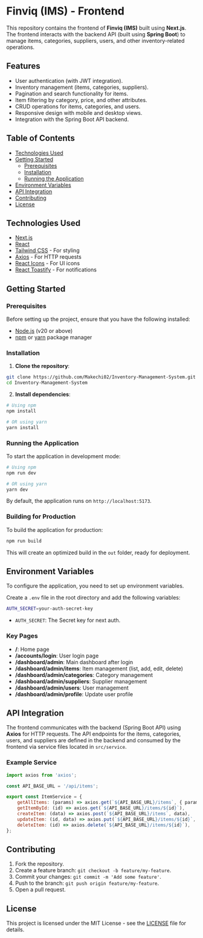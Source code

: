 # Finviq (IMS) - Frontend

This repository contains the frontend of **Finviq (IMS)** built using **Next.js**. The frontend interacts with the backend API (built using **Spring Boot**) to manage items, categories, suppliers, users, and other inventory-related operations.

## Features

- User authentication (with JWT integration).
- Inventory management (items, categories, suppliers).
- Pagination and search functionality for items.
- Item filtering by category, price, and other attributes.
- CRUD operations for items, categories, and users.
- Responsive design with mobile and desktop views.
- Integration with the Spring Boot API backend.

## Table of Contents

- [Technologies Used](#technologies-used)
- [Getting Started](#getting-started)
    - [Prerequisites](#prerequisites)
    - [Installation](#installation)
    - [Running the Application](#running-the-application)
- [Environment Variables](#environment-variables)
- [API Integration](#api-integration)
- [Contributing](#contributing)
- [License](#license)

## Technologies Used

- [Next.js](https://nextjs.org/)
- [React](https://reactjs.org/)
- [Tailwind CSS](https://tailwindcss.com/) - For styling
- [Axios](https://axios-http.com/) - For HTTP requests
- [React Icons](https://react-icons.github.io/react-icons/) - For UI icons
- [React Toastify](https://fkhadra.github.io/react-toastify/) - For notifications

## Getting Started

### Prerequisites

Before setting up the project, ensure that you have the following installed:

- [Node.js](https://nodejs.org/en/) (v20 or above)
- [npm](https://www.npmjs.com/) or [yarn](https://yarnpkg.com/) package manager

### Installation

1. **Clone the repository**:

```bash
git clone https://github.com/Makechi02/Inventory-Management-System.git
cd Inventory-Management-System
```

2. **Install dependencies**:

```bash
# Using npm
npm install

# OR using yarn
yarn install
```

### Running the Application

To start the application in development mode:

```bash
# Using npm
npm run dev

# OR using yarn
yarn dev
```

By default, the application runs on `http://localhost:5173`.

### Building for Production

To build the application for production:

```bash
npm run build
```

This will create an optimized build in the `out` folder, ready for deployment.

## Environment Variables

To configure the application, you need to set up environment variables.

Create a `.env` file in the root directory and add the following variables:

```bash
AUTH_SECRET=your-auth-secret-key
```

- `AUTH_SECRET`: The Secret key for next auth.

### Key Pages

- **/**: Home page
- **/accounts/login**: User login page
- **/dashboard/admin**: Main dashboard after login
- **/dashboard/admin/items**: Item management (list, add, edit, delete)
- **/dashboard/admin/categories**: Category management
- **/dashboard/admin/suppliers**: Supplier management
- **/dashboard/admin/users**: User management
- **/dashboard/admin/profile**: Update user profile

## API Integration

The frontend communicates with the backend (Spring Boot API) using **Axios** for HTTP requests. The API endpoints for the items, categories, users, and suppliers are defined in the backend and consumed by the frontend via service files located in `src/service`.

### Example Service

```javascript
import axios from 'axios';

const API_BASE_URL = '/api/items';

export const ItemService = {
    getAllItems: (params) => axios.get(`${API_BASE_URL}/items`, { params }),
    getItemById: (id) => axios.get(`${API_BASE_URL}/items/${id}`),
    createItem: (data) => axios.post(`${API_BASE_URL}/items`, data),
    updateItem: (id, data) => axios.put(`${API_BASE_URL}/items/${id}`, data),
    deleteItem: (id) => axios.delete(`${API_BASE_URL}/items/${id}`),
};
```

## Contributing

1. Fork the repository.
2. Create a feature branch: `git checkout -b feature/my-feature`.
3. Commit your changes: `git commit -m 'Add some feature'`.
4. Push to the branch: `git push origin feature/my-feature`.
5. Open a pull request.

## License

This project is licensed under the MIT License - see the [LICENSE](LICENSE) file for details.